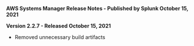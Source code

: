 **AWS Systems Manager Release Notes - Published by Splunk October 15, 2021**


**Version 2.2.7 - Released October 15, 2021**

* Removed unnecessary build artifacts
